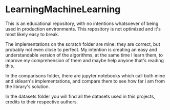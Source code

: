 # LearningMachineLearning
This is an educational repository, with no intentions whatsoever of being used in production environments.
This repository is not optimized and it's most likely easy to break.

The implementations on the scratch folder are mine: they are correct, but probably not even close to perfect. My intention is creating an easy and understandable version of the algorithms, at the same time I learn them, to improve my comprehension of them and maybe help anyone that's reading this.


In the comparisons folder, there are jupyter notebooks which call both mine and sklearn's implementations, and compare them to see how far i am from the library's solution.  

In the datasets folder you will find all the datasets used in this projects, credits to their respective authors.
